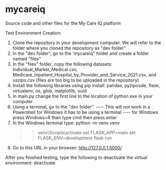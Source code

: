 # mycareiq
Source code and other files for the My Care IQ platform

Test Environment Creation: 
1. Clone the repository in your development computer. We will refer to the folder where you cloned the repository as "dev folder"
3. In the "dev folder", go to the 'mycareiq" folder and create a folder named "files"
4. In the "files" folder, copy the following datasets: Individual_Market_Medical.csv, Medicare_Inpatient_Hospital_by_Provider_and_Service_2021.csv, and uszips.csv (files are too big to be uploaded in the repository)
5. Install the following libraries using pip install: pandas, pyzipcode, flask, virtualenv, os, glob, matplotlib, uuid
6. In main.py change the first line to the location of python.exe in your computer
8. Using a terminal, go to the "dev folder".
    ---- This will not work in a Powershell for Windows it has to be using a terminal
    ---- for Windows press Windows+R then type cmd then press enter
9.  In the Windows terminal type:
    python -m venv venv
    >> venv\Scripts\activate
    >> set FLASK_APP=main
    >> set FLASK_ENV=development
    >> flask run
12. Go to this URL in your browser: http://127.0.0.1:5000/

After you finished testing, type the following to deactivate the virtual environment:
deactivate
